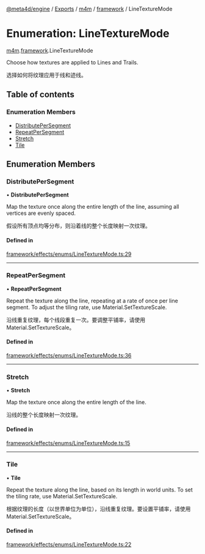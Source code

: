 [@meta4d/engine](../README.md) / [Exports](../modules.md) / [m4m](../modules/m4m.md) / [framework](../modules/m4m.framework.md) / LineTextureMode

# Enumeration: LineTextureMode

[m4m](../modules/m4m.md).[framework](../modules/m4m.framework.md).LineTextureMode

Choose how textures are applied to Lines and Trails.

选择如何将纹理应用于线和迹线。

## Table of contents

### Enumeration Members

- [DistributePerSegment](m4m.framework.LineTextureMode.md#distributepersegment)
- [RepeatPerSegment](m4m.framework.LineTextureMode.md#repeatpersegment)
- [Stretch](m4m.framework.LineTextureMode.md#stretch)
- [Tile](m4m.framework.LineTextureMode.md#tile)

## Enumeration Members

### DistributePerSegment

• **DistributePerSegment**

Map the texture once along the entire length of the line, assuming all vertices are evenly spaced.

假设所有顶点均等分布，则沿着线的整个长度映射一次纹理。

#### Defined in

[framework/effects/enums/LineTextureMode.ts:29](https://github.com/meta4d-me/meta4d-engine/blob/cf6bfe6/src/framework/effects/enums/LineTextureMode.ts#L29)

___

### RepeatPerSegment

• **RepeatPerSegment**

Repeat the texture along the line, repeating at a rate of once per line segment. To adjust the tiling rate, use Material.SetTextureScale.

沿线重复纹理，每个线段重复一次。要调整平铺率，请使用Material.SetTextureScale。

#### Defined in

[framework/effects/enums/LineTextureMode.ts:36](https://github.com/meta4d-me/meta4d-engine/blob/cf6bfe6/src/framework/effects/enums/LineTextureMode.ts#L36)

___

### Stretch

• **Stretch**

Map the texture once along the entire length of the line.

沿线的整个长度映射一次纹理。

#### Defined in

[framework/effects/enums/LineTextureMode.ts:15](https://github.com/meta4d-me/meta4d-engine/blob/cf6bfe6/src/framework/effects/enums/LineTextureMode.ts#L15)

___

### Tile

• **Tile**

Repeat the texture along the line, based on its length in world units. To set the tiling rate, use Material.SetTextureScale.

根据纹理的长度（以世界单位为单位），沿线重复纹理。要设置平铺率，请使用Material.SetTextureScale。

#### Defined in

[framework/effects/enums/LineTextureMode.ts:22](https://github.com/meta4d-me/meta4d-engine/blob/cf6bfe6/src/framework/effects/enums/LineTextureMode.ts#L22)
